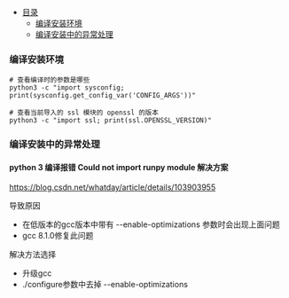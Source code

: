 * [目录](#0)
  * [编译安装环境](#1)
  * [编译安装中的异常处理](#2)
  

<h3 id="1">编译安装环境</h3>

```
# 查看编译时的参数是哪些
python3 -c "import sysconfig; print(sysconfig.get_config_var('CONFIG_ARGS'))"

# 查看当前导入的 ssl 模块的 openssl 的版本
python3 -c "import ssl; print(ssl.OPENSSL_VERSION)"
```

<h3 id="2">编译安装中的异常处理</h3>

#### python 3 编译报错 Could not import runpy module 解决方案

https://blog.csdn.net/whatday/article/details/103903955

导致原因
- 在低版本的gcc版本中带有 --enable-optimizations 参数时会出现上面问题
- gcc 8.1.0修复此问题  

解决方法选择
- 升级gcc
- ./configure参数中去掉 --enable-optimizations
